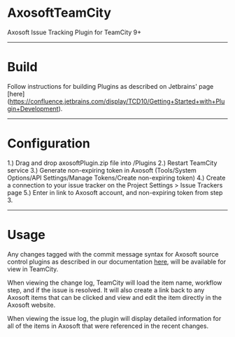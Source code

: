# AxosoftTeamCity
Axosoft Issue Tracking Plugin for TeamCity 9+

***
# Build
Follow instructions for building Plugins as described on Jetbrains' page [here] (https://confluence.jetbrains.com/display/TCD10/Getting+Started+with+Plugin+Development).

***
# Configuration
1.) Drag and drop axosoftPlugin.zip file into <TeamCity Data Directory>/Plugins
2.) Restart TeamCity service
3.) Generate non-expiring token in Axosoft (Tools/System Options/API Settings/Manage Tokens/Create non-expiring token)
4.) Create a connection to your issue tracker on the Project Settings > Issue Trackers page
5.) Enter in link to Axosoft account, and non-expiring token from step 3.

***
# Usage
Any changes tagged with the commit message syntax for Axosoft source control plugins as described in our documentation [here](https://support.axosoft.com/integrations/commits), will be available for view in TeamCity.

When viewing the change log, TeamCity will load the item name, workflow step, and if the issue is resolved.  It will also create a link back to any Axosoft items that can be clicked and view and edit the item directly in the Axosoft website.

When viewing the issue log, the plugin will display detailed information for all of the items in Axosoft that were referenced in the recent changes.
